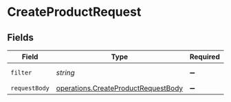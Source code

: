 # CreateProductRequest


## Fields

| Field                                                                                      | Type                                                                                       | Required                                                                                   | Description                                                                                | Example                                                                                    |
| ------------------------------------------------------------------------------------------ | ------------------------------------------------------------------------------------------ | ------------------------------------------------------------------------------------------ | ------------------------------------------------------------------------------------------ | ------------------------------------------------------------------------------------------ |
| `filter`                                                                                   | *string*                                                                                   | :heavy_minus_sign:                                                                         | N/A                                                                                        | eq(name,Alan Turing)                                                                       |
| `requestBody`                                                                              | [operations.CreateProductRequestBody](../../models/operations/createproductrequestbody.md) | :heavy_minus_sign:                                                                         | N/A                                                                                        |                                                                                            |